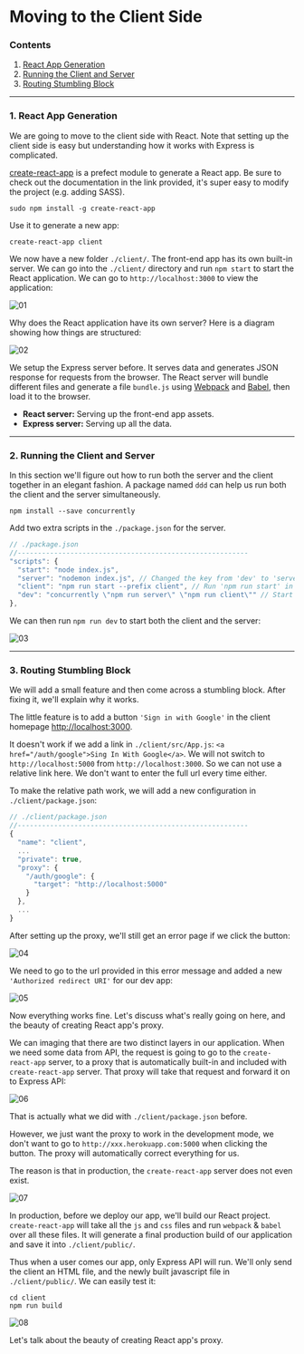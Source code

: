 # Moving to the Client Side

### Contents

1. [React App Generation](#)
2. [Running the Client and Server](#)
3. [Routing Stumbling Block](#)


---

### 1. React App Generation

We are going to move to the client side with React. Note that setting up the client side is easy but understanding how it works with Express is complicated.

[create-react-app](https://github.com/facebookincubator/create-react-app) is a prefect module to generate a React app. Be sure to check out the documentation in the link provided, it's super easy to modify the project (e.g. adding SASS).

```
sudo npm install -g create-react-app
```

Use it to generate a new app:
```
create-react-app client
```

We now have a new folder `./client/`. The front-end app has its own built-in server. We can go into the `./client/` directory and run `npm start` to start the React application. We can go to `http://localhost:3000` to view the application:

![01](./images/05/05-01.png "01")

Why does the React application have its own server? Here is a diagram showing how things are structured:

![02](./images/05/05-02.png "02")

We setup the Express server before. It serves data and generates JSON response for requests from the browser. The React server will bundle different files and generate a file `bundle.js` using [Webpack](https://webpack.js.org/) and [Babel](https://babeljs.io/), then load it to the browser.

* **React server:** Serving up the front-end app assets.
* **Express server:** Serving up all the data.

---

### 2. Running the Client and Server

In this section we'll figure out how to run both the server and the client together in an elegant fashion. A package named `ddd` can help us run both the client and the server simultaneously.
```
npm install --save concurrently
```

Add two extra scripts in the `./package.json` for the server.
```javascript
// ./package.json
//---------------------------------------------------------
"scripts": {
  "start": "node index.js",
  "server": "nodemon index.js", // Changed the key from 'dev' to 'server'
  "client": "npm run start --prefix client", // Run 'npm run start' in the 'client' directory
  "dev": "concurrently \"npm run server\" \"npm run client\"" // Start both the server and the client
},
```

We can then run `npm run dev` to start both the client and the server:

![03](./images/05/05-03.png "03")

---

### 3. Routing Stumbling Block

We will add a small feature and then come across a stumbling block. After fixing it, we'll explain why it works.

The little feature is to add a button `'Sign in with Google'` in the client homepage [http://localhost:3000](http://localhost:3000).

It doesn't work if we add a link in `./client/src/App.js`: `<a href="/auth/google">Sing In With Google</a>`. We will not switch to `http://localhost:5000` from `http://localhost:3000`. So we can not use a relative link here. We don't want to enter the full url every time either.

To make the relative path work, we will add a new configuration in `./client/package.json`:

```javascript
// ./client/package.json
//---------------------------------------------------------
{
  "name": "client",
  ...
  "private": true,
  "proxy": {
    "/auth/google": {
      "target": "http://localhost:5000"
    }
  },
  ...
}
```
After setting up the proxy, we'll still get an error page if we click the button:

![04](./images/05/05-04.png "04")

We need to go to the url provided in this error message and added a new `'Authorized redirect URI'` for our dev app:

![05](./images/05/05-05.png "05")

Now everything works fine. Let's discuss what's really going on here, and the beauty of creating React app's proxy.

We can imaging that there are two distinct layers in our application. When we need some data from API, the request is going to go to the `create-react-app` server, to a proxy that is automatically built-in and included with `create-react-app` server. That proxy will take that request and forward it on to Express API:

![06](./images/05/05-06.png "06")

That is actually what we did with `./client/package.json` before.

However, we just want the proxy to work in the development mode, we don't want to go to `http://xxx.herokuapp.com:5000` when clicking the button. The proxy will automatically correct everything for us.

The reason is that in production, the `create-react-app` server does not even exist.

![07](./images/05/05-07.png "07")

In production, before we deploy our app, we'll build our React project. `create-react-app` will take all the `js` and `css` files and run `webpack` & `babel` over all these files. It will generate a final production build of our application and save it into `./client/public/`.

Thus when a user comes our app, only Express API will run. We'll only send the client an HTML file, and the newly built javascript file in `./client/public/`. We can easily test it:

```
cd client
npm run build
```

![08](./images/05/05-08.png "08")






Let's talk about the beauty of creating React app's proxy.

